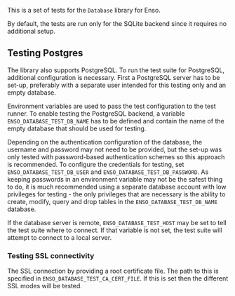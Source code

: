 This is a set of tests for the `Database` library for Enso.

By default, the tests are run only for the SQLite backend since it requires no
additional setup.

## Testing Postgres

The library also supports PostgreSQL. To run the test suite for PostgreSQL,
additional configuration is necessary. First a PostgreSQL server has to be
set-up, preferably with a separate user intended for this testing only and an
empty database.

Environment variables are used to pass the test configuration to the test
runner. To enable testing the PostgreSQL backend, a variable
`ENSO_DATABASE_TEST_DB_NAME` has to be defined and contain the name of the empty
database that should be used for testing.

Depending on the authentication configuration of the database, the username and
password may not need to be provided, but the set-up was only tested with
password-based authentication schemes so this approach is recommended. To
configure the credentials for testing, set `ENSO_DATABASE_TEST_DB_USER` and
`ENSO_DATABASE_TEST_DB_PASSWORD`. As keeping passwords in an environment
variable may not be the safest thing to do, it is much recommended using a
separate database account with low privileges for testing - the only privileges
that are necessary is the ability to create, modify, query and drop tables in
the `ENSO_DATABASE_TEST_DB_NAME` database.

If the database server is remote, `ENSO_DATABASE_TEST_HOST` may be set to tell
the test suite where to connect. If that variable is not set, the test suite
will attempt to connect to a local server.

### Testing SSL connectivity

The SSL connection by providing a root certificate file. The path to this is
specified in `ENSO_DATABASE_TEST_CA_CERT_FILE`. If this is set then the
different SSL modes will be tested.


